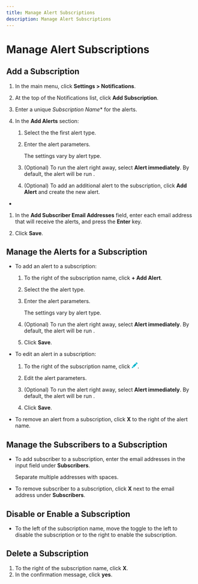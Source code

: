 ```yaml
---
title: Manage Alert Subscriptions
description: Manage Alert Subscriptions
---
```


# Manage Alert Subscriptions

## Add a Subscription

1. In the main menu, click **Settings > Notifications**.

1. At the top of the Notifications list, click **Add Subscription**.

1. Enter a unique *Subscription Name** for the alerts.

1. In the **Add Alerts** section:

    1. Select the the first alert type.
    
    1. Enter the alert parameters.

       The settings vary by alert type.

    1. (Optional) To run the alert right away, select **Alert immediately**. By default, the alert will be run <!-- at what time? -->.

    1. (Optional) To add an additional alert to the subscription, click **Add Alert** and create the new alert.

       <!-- You can add up to NN alerts per subscription. -->
* 
1. In the **Add Subscriber Email Addresses** field, enter each email address that will receive the alerts, and press the **Enter** key.

1. Click **Save**.

## Manage the Alerts for a Subscription

* To add an alert to a subscription:

   1. To the right of the subscription name, click **+ Add Alert**.
   
   1. Select the the alert type.
    
   1. Enter the alert parameters.

       The settings vary by alert type.

   1. (Optional) To run the alert right away, select **Alert immediately**. By default, the alert will be run <!-- at what time? -->.

   1. Click **Save**.

* To edit an alert in a subscription:

   1. To the right of the subscription name, click ![Edit](/help/dsp/assets/edit.png).

   1. Edit the alert parameters.

   1. (Optional) To run the alert right away, select **Alert immediately**. By default, the alert will be run <!-- at what time? -->.

   1. Click **Save**.

* To remove an alert from a subscription, click **X** to the right of the alert name.

## Manage the Subscribers to a Subscription

* To add subscriber to a subscription, enter the email addresses in the input field under **Subscribers**.

   Separate multiple addresses with spaces.

* To remove subscriber to a subscription, click **X** next to the email address under **Subscribers**.

## Disable or Enable a Subscription

* To the left of the subscription name, move the toggle to the left to disable the subscription or to the right to enable the subscription.

## Delete a Subscription

1. To the right of the subscription name, click **X**.
1. In the confirmation message, click **yes**.

<!--
>[!MORELIKETHIS]
>
>[About Alert Subscriptions](/help/dsp/admin/alerts-about.md)
-->
